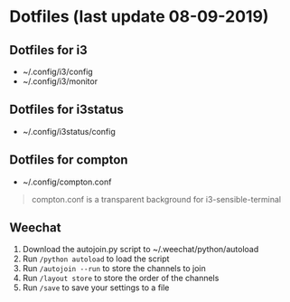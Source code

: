 # Dotfiles (last update 08-09-2019)
## Dotfiles for i3

* ~/.config/i3/config
* ~/.config/i3/monitor

## Dotfiles for i3status

* ~/.config/i3status/config

## Dotfiles for compton

* ~/.config/compton.conf

> compton.conf is a transparent background for i3-sensible-terminal

## Weechat
1. Download the autojoin.py script to ~/.weechat/python/autoload
2. Run `/python autoload` to load the script
3. Run `/autojoin --run` to store the channels to join
4. Run `/layout store` to store the order of the channels
5. Run `/save` to save your settings to a file

